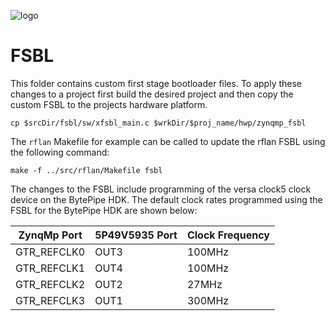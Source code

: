 ![logo](../../docs/BytePipe_Logo.png)

# FSBL

This folder contains custom first stage bootloader files.  To apply these changes to a project first build the desired project and then copy the custom FSBL to the projects hardware platform.

```
cp $srcDir/fsbl/sw/xfsbl_main.c $wrkDir/$proj_name/hwp/zynqmp_fsbl
```

The `rflan` Makefile for example can be called to update the rflan FSBL using the following command:

```
make -f ../src/rflan/Makefile fsbl
```


The changes to the FSBL include programming of the versa clock5 clock device on the BytePipe HDK.  The default clock rates programmed using the FSBL for the BytePipe HDK are shown below:

| ZynqMp Port | 5P49V5935 Port | Clock Frequency |
|-------------|----------------|-----------------|
| GTR_REFCLK0 | OUT3           | 100MHz          |
| GTR_REFCLK1 | OUT4           | 100MHz          |
| GTR_REFCLK2 | OUT2           | 27MHz           |
| GTR_REFCLK3 | OUT1           | 300MHz          |